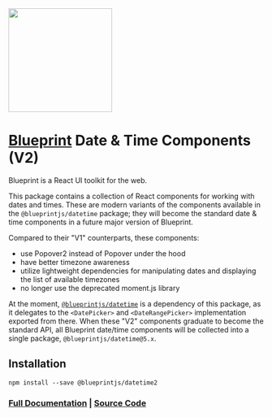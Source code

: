 <img height="204" src="https://cloud.githubusercontent.com/assets/464822/20228152/d3f36dc2-a804-11e6-80ff-51ada2d13ea7.png">

# [Blueprint](http://blueprintjs.com/) Date & Time Components (V2)

Blueprint is a React UI toolkit for the web.

This package contains a collection of React components for working with dates
and times. These are modern variants of the components available in the
`@blueprintjs/datetime` package; they will become the standard date & time
components in a future major version of Blueprint.

Compared to their "V1" counterparts, these components:
- use Popover2 instead of Popover under the hood
- have better timezone awareness
- utilize lightweight dependencies for manipulating dates and displaying
  the list of available timezones
- no longer use the deprecated moment.js library

At the moment, [`@blueprintjs/datetime`](#datetime) is a dependency of this
package, as it delegates to the `<DatePicker>` and `<DateRangePicker>`
implementation exported from there. When these "V2" components graduate
to become the standard API, all Blueprint date/time components will
be collected into a single package, `@blueprintjs/datetime@5.x`.

## Installation

```
npm install --save @blueprintjs/datetime2
```

### [Full Documentation](http://blueprintjs.com/docs) | [Source Code](https://github.com/palantir/blueprint)
